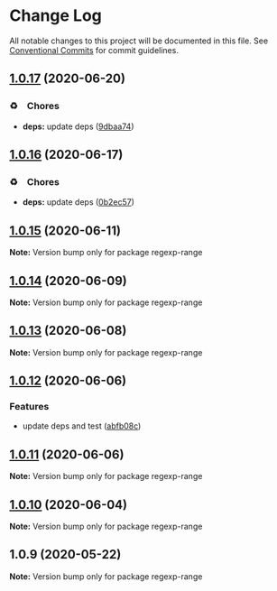 # Change Log

All notable changes to this project will be documented in this file.
See [Conventional Commits](https://conventionalcommits.org) for commit guidelines.

## [1.0.17](https://github.com/bluelovers/ws-regexp/compare/regexp-range@1.0.16...regexp-range@1.0.17) (2020-06-20)


### ♻️　Chores

* **deps:** update deps ([9dbaa74](https://github.com/bluelovers/ws-regexp/commit/9dbaa74bed5efd27fc705547b91efc893991b492))





## [1.0.16](https://github.com/bluelovers/ws-regexp/compare/regexp-range@1.0.15...regexp-range@1.0.16) (2020-06-17)


### ♻️　Chores

* **deps:** update deps ([0b2ec57](https://github.com/bluelovers/ws-regexp/commit/0b2ec5783f4514928be8e090e2cad5a30f9ff50b))





## [1.0.15](https://github.com/bluelovers/ws-regexp/compare/regexp-range@1.0.14...regexp-range@1.0.15) (2020-06-11)

**Note:** Version bump only for package regexp-range





## [1.0.14](https://github.com/bluelovers/ws-regexp/compare/regexp-range@1.0.13...regexp-range@1.0.14) (2020-06-09)

**Note:** Version bump only for package regexp-range





## [1.0.13](https://github.com/bluelovers/ws-regexp/compare/regexp-range@1.0.12...regexp-range@1.0.13) (2020-06-08)

**Note:** Version bump only for package regexp-range





## [1.0.12](https://github.com/bluelovers/ws-regexp/compare/regexp-range@1.0.11...regexp-range@1.0.12) (2020-06-06)


### Features

* update deps and test ([abfb08c](https://github.com/bluelovers/ws-regexp/commit/abfb08cd4b65db500a7068e5de5424c3f7c964d1))





## [1.0.11](https://github.com/bluelovers/ws-regexp/compare/regexp-range@1.0.10...regexp-range@1.0.11) (2020-06-06)

**Note:** Version bump only for package regexp-range





## [1.0.10](https://github.com/bluelovers/ws-regexp/compare/regexp-range@1.0.9...regexp-range@1.0.10) (2020-06-04)

**Note:** Version bump only for package regexp-range





## 1.0.9 (2020-05-22)

**Note:** Version bump only for package regexp-range
